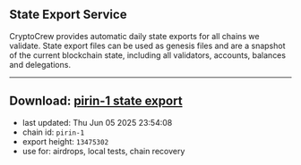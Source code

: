 ## State Export Service
CryptoCrew provides automatic daily state exports for all chains we validate. State export files can be used as genesis files and are a snapshot of the current blockchain state, including all validators, accounts, balances and delegations.

---
**Download: [pirin-1 state export](https://dl-eu2.ccvalidators.com/SERVICE/nolus/pirin-1_export_13475302.json)**
---

- last updated: Thu Jun 05 2025 23:54:08
- chain id: `pirin-1`
- export height: `13475302`
- use for: airdrops, local tests, chain recovery
